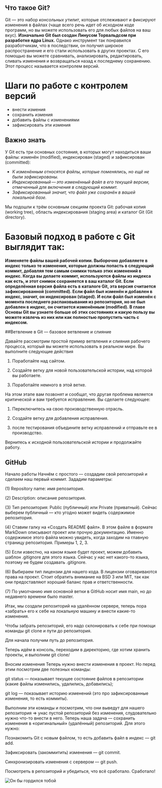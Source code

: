 ## Что такое Git?
Git — это набор *консольных утилит*, которые отслеживают и фиксируют изменения в файлах (чаще всего речь идет об исходном коде программ, но вы можете использовать его для любых файлов на ваш вкус). **Изначально Git был создан Линусом Торвальдсом при разработке ядра Linux.** Однако инструмент так понравился разработчикам, что в последствии, он получил широкое распространение и его стали использовать в других проектах. С его помощью вы можете сравнивать, анализировать, редактировать, сливать изменения и возвращаться назад к последнему сохранению. Этот процесс называется контролем версий.

# Шаги по работе с контролем версий
* внести измения
* сохранить измения
* добавить файлы с изменениями
* зафиксировать эти измения

## **Важно знать**
У Git есть три основных состояния, в которых могут находиться ваши файлы: изменён (modified), индексирован (staged) и зафиксирован (committed):
* *К изменённым относятся файлы, которые поменялись, но ещё не были зафиксированы.*
* *Индексированный — это изменённый файл в его текущей версии, отмеченный для включения в следующий коммит.*
* *Зафиксированный значит, что файл уже сохранён в вашей локальной базе.*

Мы подошли к трём основным секциям проекта Git: рабочая копия (working tree), область индексирования (staging area) и каталог Git (Git directory).

# Базовый подход в работе с Git выглядит так:

**Изменяете файлы вашей рабочей копии.
Выборочно добавляете в индекс только те изменения, которые должны попасть в следующий коммит, добавляя тем самым снимки только этих изменений в индекс.
Когда вы делаете коммит, используются файлы из индекса как есть, и этот снимок сохраняется в ваш каталог Git.
Если определённая версия файла есть в каталоге Git, эта версия считается зафиксированной (committed). Если файл был изменён и добавлен в индекс, значит, он индексирован (staged). И если файл был изменён с момента последнего распаковывания из репозитория, но не был добавлен в индекс, он считается изменённым (modified). В главе Основы Git вы узнаете больше об этих состояниях и какую пользу вы можете извлечь из них или как полностью пропустить часть с индексом.**

##Ветвление в Git — базовое ветвление и слияние

Давайте рассмотрим простой пример ветвления и слияния рабочего процесса, который вы можете использовать в реальном мире. Вы выполните следующие действия
1. Поработайте над сайтом.

2. Создайте ветку для новой пользовательской истории, над которой вы работаете.

3. Поработайте немного в этой ветке.

На этом этапе вам позвонят и сообщат, что другая проблема является критической и вам требуется исправление. Вы сделаете следующее:

1. Переключитесь на свою производственную отрасль.

2. Создайте ветку для добавления исправления.

3. после тестирования объедините ветку исправлений и отправьте ее в производство.

Вернитесь к исходной пользовательской истории и продолжайте работу.

## GitHub

Начало работы
Начнём с простого — создадим свой репозиторий и сделаем наш первый коммит.
Зададим параметры:

(1) Repository name: имя репозитория.

(2) Description: описание репозитория.

(3) Тип репозитория: Public (публичный) или Private (приватный). Сейчас выберем публичный — кто угодно может видеть содержимое репозитория.

(4) Ставим галку на «Создать README файл». В этом файле в формате MarkDown описывают проект или прочую документацию. Именно содержимое этого файла можно увидеть, когда заходим на главную страницу репозитория. Примеры 1, 2, 3.

(5) Если известно, на каком языке будет проект, можем добавить шаблон .gitignore для этого языка. Сейчас у нас нет какого-то языка, поэтому не будем создавать .gitignore.

(6) Выбираем тип лицензии для нашего кода. В лицензии оговариваются права на проект. Стоит обратить внимание на BSD 3 или MIT, так как они предоставляют хороший баланс прав и ответственности.

(7) По умолчанию имя основной ветки в GitHub носит имя main, но до недавнего времени было master.

Итак, мы создали репозиторий на удалённом сервере, теперь пора «забрать» его к себе на локальную машину и внести какие-то изменения.

Чтобы забрать репозиторий, его надо склонировать к себе при помощи команды git clone и пути до репозитория.

Для начала получим путь до репозитория.

Теперь идём в консоль, переходим в директорию, где хотим хранить проекты, и выполним git clone/

Вносим изменения
Теперь нужно внести изменения в проект. Но перед этим посмотрим две полезных команды:

git status — показывает текущее состояние файлов в репозитории (какие файлы изменились, удалились, добавились);

git log — показывает историю изменений (это про зафиксированные изменения, то есть коммиты).

Выполним эти команды и посмотрим, что они выведут для нашего репозитория =>  унас пустой репозиторий без изменения, слудовательно нужно что-то внести в него.
Теперь наша задача — сохранить изменения в «оригинальный» (удалённый) репозиторий. Для этого нужно:

Познакомить Git с новым файлом, то есть добавить файл в индекс — git add.

Зафиксировать (закоммитить) изменения — git commit.

Синхронизировать изменения с сервером — git push.

Посмотреть в репозиторий и убедиться, что всё сработало.
Сработало!

![Он бы гордился тобой](Linux%Tor.jpeg)
